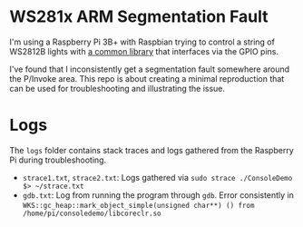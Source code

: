 # WS281x ARM Segmentation Fault

I'm using a Raspberry Pi 3B+ with Raspbian trying to control a string of WS2812B lights with [a common library](https://github.com/jgarff/rpi_ws281x) that interfaces via the GPIO pins.

I've found that I inconsistently get a segmentation fault somewhere around the P/Invoke area. This repo is about creating a minimal reproduction that can be used for troubleshooting and illustrating the issue.

# Logs

The `logs` folder contains stack traces and logs gathered from the Raspberry Pi during troubleshooting.

- `strace1.txt`, `strace2.txt`: Logs gathered via `sudo strace ./ConsoleDemo $> ~/strace.txt`
- `gdb.txt`: Log from running the program through `gdb`. Error consistently in `WKS::gc_heap::mark_object_simple(unsigned char**) () from /home/pi/consoledemo/libcoreclr.so`